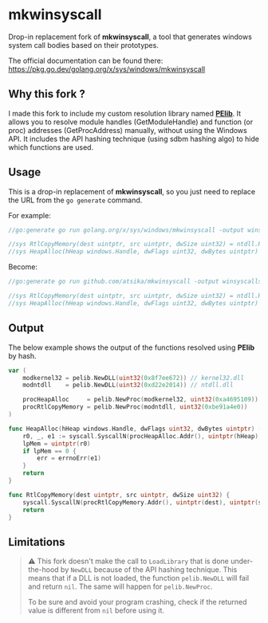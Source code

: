 # mkwinsyscall

Drop-in replacement fork of **mkwinsyscall**, a tool that generates windows system call bodies based on their prototypes.

The official documentation can be found there: https://pkg.go.dev/golang.org/x/sys/windows/mkwinsyscall

## Why this fork ?

I made this fork to include my custom resolution library named [**PElib**](https://github.com/atsika/pelib). It allows you to resolve module handles (GetModuleHandle) and function (or proc) addresses (GetProcAddress) manually, without using the Windows API. It includes the API hashing technique (using sdbm hashing algo) to hide which functions are used.

## Usage

This is a drop-in replacement of **mkwinsyscall**, so you just need to replace the URL from the `go generate` command.

For example: 

```go
//go:generate go run golang.org/x/sys/windows/mkwinsyscall -output winsyscalls_windows.go definitions.go

//sys RtlCopyMemory(dest uintptr, src uintptr, dwSize uint32) = ntdll.RtlCopyMemory
//sys HeapAlloc(hHeap windows.Handle, dwFlags uint32, dwBytes uintptr) (lpMem uintptr, err error) = kernel32.HeapAlloc
```

Become:

```go
//go:generate go run github.com/atsika/mkwinsyscall -output winsyscalls_windows.go definitions.go

//sys RtlCopyMemory(dest uintptr, src uintptr, dwSize uint32) = ntdll.RtlCopyMemory
//sys HeapAlloc(hHeap windows.Handle, dwFlags uint32, dwBytes uintptr) (lpMem uintptr, err error) = kernel32.HeapAlloc
```

## Output

The below example shows the output of the functions resolved using **PElib** by hash.

```go
var (
	modkernel32 = pelib.NewDLL(uint32(0x8f7ee672)) // kernel32.dll
	modntdll    = pelib.NewDLL(uint32(0xd22e2014)) // ntdll.dll

	procHeapAlloc     = pelib.NewProc(modkernel32, uint32(0xa4695109)) // HeapAlloc
	procRtlCopyMemory = pelib.NewProc(modntdll, uint32(0xbe91a4e0))    // RtlCopyMemory
)

func HeapAlloc(hHeap windows.Handle, dwFlags uint32, dwBytes uintptr) (lpMem uintptr, err error) {
	r0, _, e1 := syscall.SyscallN(procHeapAlloc.Addr(), uintptr(hHeap), uintptr(dwFlags), uintptr(dwBytes))
	lpMem = uintptr(r0)
	if lpMem == 0 {
		err = errnoErr(e1)
	}
	return
}

func RtlCopyMemory(dest uintptr, src uintptr, dwSize uint32) {
	syscall.SyscallN(procRtlCopyMemory.Addr(), uintptr(dest), uintptr(src), uintptr(dwSize))
	return
}
```

## Limitations

> :warning: This fork doesn't make the call to `LoadLibrary` that is done under-the-hood by `NewDLL` because of the API hashing technique.
> This means that if a DLL is not loaded, the function `pelib.NewDLL` will fail and return `nil`. The same will happen for `pelib.NewProc`.
> 
> To be sure and avoid your program crashing, check if the returned value is different from `nil` before using it.
